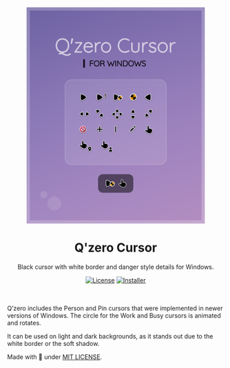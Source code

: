 </br>
<p align="center"><a href="#"><img src="docs/assets/Preview.png" align="center" alt="Drop Icons"/></a></p>
<h1 align="center">Q'zero Cursor</h1>
<p align="center">Black cursor with white border and danger style details for Windows.</p>

<p align="center">
<a href="LICENSE"><img alt="License" src="https://img.shields.io/badge/License-MIT-8c79b7?style=flat-square&labelColor=343B45"/></a>
<a href="/installer%20src"><img alt="Installer" src="https://img.shields.io/badge/Installer-Yes-8c79b7?style=flat-square&labelColor=343B45"/></a>
</p>
</br>
</br>
Q’zero includes the Person and Pin cursors that were implemented in newer versions of Windows. The circle for the Work and Busy cursors is animated and rotates.

It can be used on light and dark backgrounds, as it stands out due to the white border or the soft shadow.

Made with 🤍 under <a href="LICENSE">MIT LICENSE</a>.

</br>
